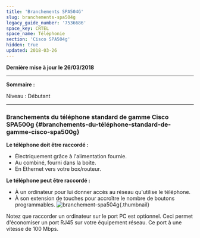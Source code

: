 ```yaml
---
title: 'Branchements SPA504G'
slug: branchements-spa504g
legacy_guide_number: '7536686'
space_key: CRTEL
space_name: Téléphonie
section: 'Cisco SPA504g'
hidden: true
updated: 2018-03-26
---
```


**Dernière mise à jour le 26/03/2018**

------------------------------------------------------------------------

**Sommaire :**

Niveau : Débutant

------------------------------------------------------------------------

### Branchements du téléphone standard de gamme Cisco SPA500g {#branchements-du-téléphone-standard-de-gamme-cisco-spa500g}

**Le téléphone doit être raccordé :**

-   Électriquement grâce à l'alimentation fournie.
-   Au combiné, fourni dans la boite.
-   En Ethernet vers votre box/routeur.

**Le téléphone peut être raccordé :**

-   À un ordinateur pour lui donner accès au réseau qu'utilise le téléphone.
-   À son extension de touches pour accroître le nombre de boutons programmables. ![branchement-spa504g](images/Branchementspa504g.png){.thumbnail}

Notez que raccorder un ordinateur sur le port PC est optionnel. Ceci permet d'économiser un port RJ45 sur votre équipement réseau. Ce port à une vitesse de 100 Mbps.


